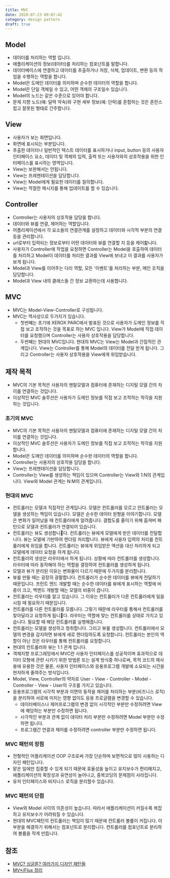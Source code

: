 ```yaml
---
title: MVC
date: 2020-07-23 09:07:42
category: design pattern
draft: true
---
```


## Model

- 데이터를 처리하는 역할 입니다.
- 애플리케이션의 정보(데이터)를 처리하는 컴포넌트를 말합니다.
- 데이터베이스에 연결하고 데이터를 추출하거나 저장, 삭제, 업데이트, 변환 등의 작업을 수행하는 역할을 합니다.
- Model은 도메인 데이터를 의미하며 순수한 데이터의 역할을 합니다.
- Model은 단일 객체일 수 있고, 어떤 객체의 구조일수 있습니다.
- Model의 노드는 같은 수준으로 있어야 합니다.
- 문제 지향 노드(예: 달력 약속)와 구현 세부 정보(예: 단락)를 혼합하는 것은 혼란스럽고 잘못된 형태로 간주합니다.

## View

- 사용자가 보는 화면입니다.
- 화면에 표시되는 부분입니다.
- 추출한 데이터나 일반적인 텍스트 데이터를 표시하거나 input, button 등의 사용자 인터페이스 요소, 데이터 및 객체의 입력, 출력 또는 사용자와의 상호작용을 위한 인터페이스를 표시하는 영역입니다.
- View는 보완해서는 안됩니다.
- View는 프레젠테이션을 담당합니다.
- View는 Model에게 필요한 데이터를 질의합니다.
- View는 적절한 메시지를 통해 업데이트를 할 수 있습니다.

## Controller

- Controller는 사용자의 상호작용 담당을 합니다.
- 데이터와 뷰를 연결, 제어하는 역할입니다.
- 어플리케이션에서 각 요소들의 연결관계를 설정하고 데이터와 시각적 부분의 연결 등을 관리합니다.
- url로부터 입력되는 정보로부터 어떤 데이터와 뷰를 연결할 지 등을 제어핣니다.
- 사용자가 Controller에 작업을 요청하면 Controller는 Model을 호출하여 데이터를 처리하고 Model이 데이터를 처리한 결과를 View에 보내고 이 결과를 사용자가 보게 됩니다.
- Model과 View를 이어주는 다리 역할, 모든 '이벤트'를 처리하는 부분, 메인 조직을 담당합니다.
- Model과 View 내의 클래스들 간 정보 교환하는데 사용합니다.

## MVC

- MVC는 Model-View-Controller로 구성됩니다.
- MVC는 역사상으로 두가지가 있습니다.
  - 첫번째는 초기에 XEROX PARC에서 발표된 것으로 사용자가 도메인 정보를 직접 보고 조작하는 것을 목표로 하는 MVC 입니다. View가 Model에 직접 데이터를 요청했으며 Controller는 사용자 상호작용을 담당합니다.
  - 두번째는 현대의 MVC입니다. 현대의 MVC는 View는 Model과 간접적인 관계입니다. View는 Controller를 통해 Model의 데이터를 전달 받게 됩니다. 그리고 Controller는 사용자 상호작용을 View에게 위임받습니다.

## 제작 목적

- MVC의 기본 목적은 사용자의 멘탈모델과 컴퓨터에 존재하는 디지털 모델 간의 차이를 연결하는 것입니다.
- 이상적인 MVC 솔루션은 사용자가 도메인 정보를 직접 보고 조작하는 착각을 지원하는 것입니다.

### 초기의 MVC

- MVC의 기본 목적은 사용자의 멘탈모델과 컴퓨터에 존재하는 디지털 모델 간의 차이를 연결하는 것입니다.
- 이상적인 MVC 솔루션은 사용자가 도메인 정보를 직접 보고 조작하는 착각을 지원합니다.
- Model은 도메인 데이터를 의미하며 순수한 데이터의 역할을 합니다.
- Controller는 사용자의 상호작용 담당을 합니다.
- View는 프레젠테이션을 담당합니다.
- Controller는 View를 생성하는 책임이 있으며 Controller는 View와 1:N의 관계입니다. View와 Model 관계는 N:M의 관계입니다.

### 현대의 MVC

- 컨트롤러는 모델과 직접적인 관계입니다. 모델은 컨트롤러를 모르고 컨트롤러는 모델을 생성하는 책임이 있습니다. 모델은 순수한 데이터 원형을 이야기합니다. 모델은 변화가 일어났을 때 컨트롤러에게 알려줍니다. 결합도를 줄이기 위해 옵져버 패턴으로 모델과 컨트롤러가 연결되어 있습니다.
- 컨트롤러는 뷰도 생성합니다. 컨트롤러는 뷰에게 모델에게 받은 데이터를 전달합니다. 뷰는 모델에 기반하여 렌더링 처리합니다. 뷰에게 사용자 입력의 처리를 컨트롤러에게 위임을 합니다. 컨트롤러는 뷰에게 위임받은 액션을 대신 처리하게 되고 모델에게 데이터 요청을 하게 됩니다.
- 컨트롤러의 생성은 라우터에서 하게 됩니다. 상황에 따라 컨트롤러를 생성합니다. 라우터에 따라 동작해야 하는 역할을 결정하여 컨트롤러를 생성하게 됩니다.
- 모델과 뷰가 분리된 이유는 변화율이 다르기 때문에 두가지를 분리합니다.
- 뷰를 만들 때는 굉장히 광활합니다. 컨트롤러가 순수한 데이터를 뷰에게 전달하기 때문입니다. 프런트 엔드 개발할 때는 순수한 데이터를 뷰에게 표시하는 역할에 비중이 크고, 백엔드 개발할 때는 모델의 비중이 큽니다.
- 컨트롤러는 라우터를 알고 있습니다. 그 이유는 컨트롤러가 다른 컨트롤러에게 일을 시킬 때 필요하기 때문입니다.
- 컨트롤러를 다른 컨트롤러를 모릅니다. 그렇기 때문에 라우터를 통해서 컨트롤러를 찾아달라고 요청하게 됩니다. 라우터는 역할에 맞는 컨트롤러를 상태로 가지고 있습니다. 필요할 때 해당 컨트롤러를 실행해줍니다.
- 컨트롤러는 모델을 생성하고 청취합니다. 그리고 뷰를 생성합니다. 컨트롤러에서 모델의 변경을 감지하면 뷰에게 새로 렌더링하도록 요청합니다. 컨트롤러는 본인의 역할이 아닌 것은 라우터를 통해 컨트롤러를 요청합니다.
- 현대의 컨트롤러와 뷰는 1:1 관계 입니다.
- 객체지향 프로그래밍에서 MVC란 사용자 인터페이스를 성공적이며 효과적으로 데이터 모형에 관련 시키기 위한 방법론 또는 설계 방식중 하나로써, 목적 코드의 재사용에 유용한 것은 물론, 사용자 인터페이스와 응용프로그램 개발에 소요되는 시간을 현저하게 줄여주는 방식입니다.
- Model, View, Controller의 약자로 User - View - Controller - Model - Controller - View - User의 구조를 가지고 있습니다.
- 응용프로그램의 시각적 부분과 이면의 동작을 제어를 처리하는 부분(비즈니스 로직)을 분리하여 서로에 미치는 영향 없이도 응용 프로글램을 변경할 수 있습니다.
  - 데이터베이스나 제어프로그램의 변경 없이 시각적인 부분만 수정하려면 View에 해당하는 부분만 수정하면 됩니다.
  - 시각적인 부분과 관계 없이 데이터 처리 부분만 수정하려면 Model 부분만 수정하면 됩니다.
  - 프로그램간 연결과 제어를 수정하려면 controller 부분만 수정하면 됩니다.

### MVC 패턴의 장점

- 전형적인 어플리케이션 OOP 구조로써 가장 단순하며 보편적으로 많이 사용하는 디자인 패턴입니다.
- 맡은 일에만 집중할 수 있게 되기 때문에 효율성을 높이고 유지보수가 편리해지고, 애플리케이션의 확장성과 유연성이 늘어나고, 중복코딩의 문제점이 사라집니다.
- 유저 인터페이스와 비지니스 로직을 분리할수 있습니다.

### MVC 패턴의 단점

- View와 Model 사이의 의존성이 높습니다. 따라서 애플리케이션이 커질수록 복잡하고 유지보수가 어려워질 수 있습니다.
- 현대의 MVC패턴의 컨트롤러는 책임이 많기 때문에 컨트롤러 볼륨이 커집니다. 이 부분을 해결하기 위해서는 컴포넌트로 분리합니다. 컨트롤러를 컴포넌트로 분리하여 볼륨을 작게 만듭니다.

## 참조

- [MVC? 싱글톤? 여러가지 디자인 패턴들](https://blog.metafor.kr/146)
- [MV\*/Flux 정리](https://chodragon9.github.io/blog/mv_flux/#mvc)

